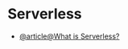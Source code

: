 # Serverless

- [@article@What is Serverless?](https://www.redhat.com/en/topics/cloud-native-apps/what-is-serverless)
